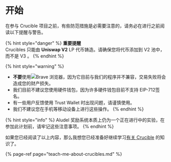 # 开始

在参与 Crucible 项目之前，有些防范措施是必需要注意的，请务必在进行之前阅读以下提醒与警告。

{% hint style="danger" %}
**重要提醒**  
Crucibles 只能由 **Uniswap V2** LP 代币铸造。请确保您将代币添加到 V2 池中，而不是 V3 。
{% endhint %}

{% hint style="warning" %}
* **不要**使用![](https://firebasestorage.googleapis.com/v0/b/gitbook-28427.appspot.com/o/assets%2F-MZtVtOEMQShtte8TrMq%2F-M_7MUcgZAdkMiyqBsW1%2F-M_7NXHZsBftQq_mrhe9%2Fbrave.png?alt=media&token=b5e1c802-edd2-4348-908d-0b147d3c9b40)Brave 浏览器，因为它目前与我们的程序并不兼容，交易失败将会造成您的财产损失。
* 我们目前不建议您使用硬件钱包，因为许多硬件钱包目前不支持 EIP-712签名。
* 有一些用户反馈使用 Trust Wallet 时出现问题，请谨慎使用。
* 我们不建议您在手机等移动设备上进行这些操作。
{% endhint %}

{% hint style="info" %}
Aludel 奖励系统本质上仍为一个正在进行中的实验，在参加此计划前，请牢记这些注意事项。
{% endhint %}

如果您已经阅读了以上内容，那么我想您已经准备好继续学习[有关 Crucible](teach-me-about-crucibles.md) 的知识了。

{% page-ref page="teach-me-about-crucibles.md" %}



